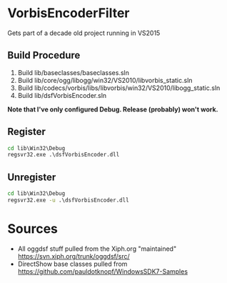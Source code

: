 # VorbisEncoderFilter
Gets part of a decade old project running in VS2015

## Build Procedure
1. Build lib/baseclasses/baseclasses.sln
2. Build lib/core/ogg/libogg/win32/VS2010/libvorbis_static.sln
3. Build lib/codecs/vorbis/libs/libvorbis/win32/VS2010/libogg_static.sln
4. Build lib/dsfVorbisEncoder.sln

**Note that I've only configured Debug. Release (probably) won't work.**

## Register
```cmd
cd lib\Win32\Debug
regsvr32.exe .\dsfVorbisEncoder.dll
```

## Unregister
```cmd
cd lib\Win32\Debug
regsvr32.exe -u .\dsfVorbisEncoder.dll
```

# Sources
* All oggdsf stuff pulled from the Xiph.org "maintained" https://svn.xiph.org/trunk/oggdsf/src/
* DirectShow base classes pulled from https://github.com/pauldotknopf/WindowsSDK7-Samples
